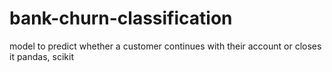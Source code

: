 # bank-churn-classification
model to predict whether a customer continues with their account or closes it
pandas, scikit
